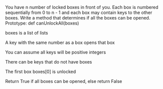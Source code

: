 You have n number of locked boxes in front of you. Each box is numbered sequentially from 0 to n - 1 and each box may contain keys to the other boxes. Write a method that determines if all the boxes can be opened.
Prototype: def canUnlockAll(boxes)

boxes is a list of lists

A key with the same number as a box opens that box

You can assume all keys will be positive integers

There can be keys that do not have boxes

The first box boxes[0] is unlocked

Return True if all boxes can be opened, else return False
